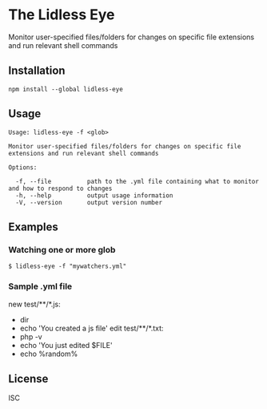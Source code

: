 # The Lidless Eye

Monitor user-specified files/folders for changes on specific file extensions and run relevant shell commands

## Installation

```
npm install --global lidless-eye
```

## Usage

```
Usage: lidless-eye -f <glob>

Monitor user-specified files/folders for changes on specific file extensions and run relevant shell commands

Options:

  -f, --file          path to the .yml file containing what to monitor and how to respond to changes
  -h, --help          output usage information
  -V, --version       output version number
```

## Examples

### Watching one or more glob

```
$ lidless-eye -f "mywatchers.yml"
```

### Sample .yml file

new test/**/*.js:
  - dir
  - echo 'You created a js file'
edit test/**/*.txt:
  - php -v
  - echo 'You just edited $FILE'
  - echo %random%

## License

ISC